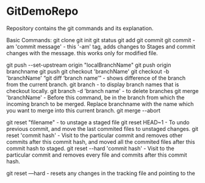 # GitDemoRepo

Repository contains the git commands and its explanation.

Basic Commands:
git clone
git init
git status
git add
git commit
git commit -am 'commit message' -  this '-am' tag, adds changes to Stages and commit changes with the message. this works only for modified file. 

git push --set-upstream origin "localBranchName"
git push origin branchname
git push
git checkout 'branchName'
git checkout -b 'branchName'
“git diff ‘branch name’” - shows difference of the branch from the current branch.
git branch - to display branch names that is checkout locally.
git branch -d 'branch name' - to delete branches
git merge 'branchName' - Before this command, be in the branch from which the incoming branch to be merged. Replace branchname with the name which you want to merge into this current branch.
git merge --abort


git reset "filename" - to unstage a staged file
git reset HEAD~1  - To undo previous commit, and move the last commited files to unstaged changes.
git reset 'commit hash' -  Visit to the particular commit and removes other commits after this commit hash, and moved all the commited files after this commit hash to staged.
git reset --hard 'commit hash' - Visit to the particular commit and removes every file and commits after this commit hash.

git reset —hard - resets any changes in the tracking file  and pointing to the 
